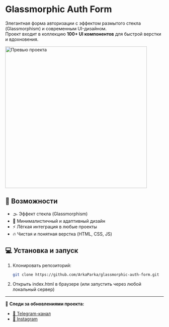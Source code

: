 # Glassmorphic Auth Form

Элегантная форма авторизации с эффектом размытого стекла (Glassmorphism) и современным UI-дизайном.  
Проект входит в коллекцию **100+ UI компонентов** для быстрой верстки и вдохновения.

<img width="450" height="auto" alt="Превью проекта" src="https://github.com/user-attachments/assets/1cc512cc-da29-4b59-8a36-3596d2fd8efe" />


## 🚀 Возможности

- 🌫️ Эффект стекла (Glassmorphism)  
- 🎨 Минималистичный и адаптивный дизайн  
- ⚡ Лёгкая интеграция в любые проекты  
- 🔥 Чистая и понятная верстка (HTML, CSS, JS)

## 💻 Установка и запуск

1. Клонировать репозиторий:
   
   ```bash
   git clone https://github.com/ArkaParka/glassmorphic-auth-form.git
   ```

2. Открыть index.html в браузере
(или запустить через любой локальный сервер)

---

📢 **Следи за обновлениями проекта:**

- [📨 Telegram-канал](https://t.me/ui100plus)  
- [📸 Instagram](https://www.instagram.com/100plusui)

